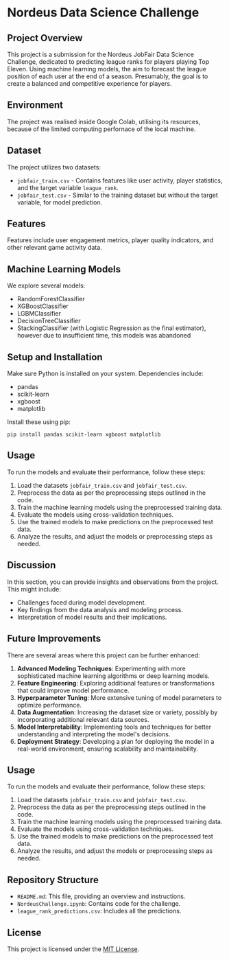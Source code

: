 # Nordeus Data Science Challenge

## Project Overview
This project is a submission for the Nordeus JobFair Data Science Challenge, dedicated to predicting league ranks for players playing Top Eleven. Using machine learning models, the aim to forecast the league position of each user at the end of a season. Presumably, the goal is to create a balanced and competitive experience for players.

## Environment
The project was realised inside Google Colab, utilising its resources, because of the limited computing perfornace of the local machine.

## Dataset
The project utilizes two datasets:
- `jobfair_train.csv` - Contains features like user activity, player statistics, and the target variable `league_rank`.
- `jobfair_test.csv` - Similar to the training dataset but without the target variable, for model prediction.

## Features
Features include user engagement metrics, player quality indicators, and other relevant game activity data.

## Machine Learning Models
We explore several models:
- RandomForestClassifier
- XGBoostClassifier
- LGBMClassifier
- DecisionTreeClassifier
- StackingClassifier (with Logistic Regression as the final estimator), however due to insufficient time, this models was abandoned

## Setup and Installation
Make sure Python is installed on your system. Dependencies include:
- pandas
- scikit-learn
- xgboost
- matplotlib

Install these using pip:
```
pip install pandas scikit-learn xgboost matplotlib
```
## Usage
To run the models and evaluate their performance, follow these steps:
1. Load the datasets `jobfair_train.csv` and `jobfair_test.csv`.
2. Preprocess the data as per the preprocessing steps outlined in the code.
3. Train the machine learning models using the preprocessed training data.
4. Evaluate the models using cross-validation techniques.
5. Use the trained models to make predictions on the preprocessed test data.
6. Analyze the results, and adjust the models or preprocessing steps as needed.

## Discussion
In this section, you can provide insights and observations from the project. This might include:
- Challenges faced during model development.
- Key findings from the data analysis and modeling process.
- Interpretation of model results and their implications.

## Future Improvements
There are several areas where this project can be further enhanced:
1. **Advanced Modeling Techniques**: Experimenting with more sophisticated machine learning algorithms or deep learning models.
2. **Feature Engineering**: Exploring additional features or transformations that could improve model performance.
3. **Hyperparameter Tuning**: More extensive tuning of model parameters to optimize performance.
4. **Data Augmentation**: Increasing the dataset size or variety, possibly by incorporating additional relevant data sources.
5. **Model Interpretability**: Implementing tools and techniques for better understanding and interpreting the model's decisions.
6. **Deployment Strategy**: Developing a plan for deploying the model in a real-world environment, ensuring scalability and maintainability.

## Usage
To run the models and evaluate their performance, follow these steps:
1. Load the datasets `jobfair_train.csv` and `jobfair_test.csv`.
2. Preprocess the data as per the preprocessing steps outlined in the code.
3. Train the machine learning models using the preprocessed training data.
4. Evaluate the models using cross-validation techniques.
5. Use the trained models to make predictions on the preprocessed test data.
6. Analyze the results, and adjust the models or preprocessing steps as needed.

## Repository Structure
- `README.md`: This file, providing an overview and instructions.
- `NordeusChallenge.ipynb`: Contains code for the challenge.
- `league_rank_predictions.csv`: Includes all the predictions.

## License
This project is licensed under the [MIT License](LICENSE.txt).

